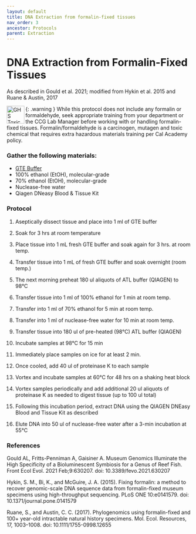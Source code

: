 ```yaml
---
layout: default
title: DNA Extraction from formalin-fixed tissues
nav_order: 3
ancestor: Protocols
parent: Extraction
---
```


# DNA Extraction from Formalin-Fixed Tissues
As described in Gould et al. 2021; modified from Hykin et al. 2015 and Ruane & Austin, 2017

{: .warning } 
<img src="https://raw.githubusercontent.com/CCG-CAS/gh-pages/refs/heads/main/assets/GHS-toxic.png" alt="GHS Toxic" width='48' align='left'> 
While this protocol does not include any formalin or formaldehyde, seek appropriate training from your department or the CCG Lab Manager before working with or handling formalin-fixed tissues. Formalin/formaldehyde is a carcinogen, mutagen and toxic chemical that requires extra hazardous materials training per Cal Academy policy.

### Gather the following materials:
- [GTE Buffer](https://www.fishersci.com/shop/products/gte-buffer-thermo-scientific/AAJ62597AE)
- 100% ethanol (EtOH), molecular-grade
- 70% ethanol (EtOH), molecular-grade
- Nuclease-free water
- Qiagen DNeasy Blood & Tissue Kit

### Protocol
1. Aseptically dissect tissue and place into 1 ml of GTE buffer 

2. Soak for 3 hrs at room temperature

3. Place tissue into 1 mL fresh GTE buffer and soak again for 3 hrs. at room temp. 

4. Transfer tissue into 1 mL of fresh GTE buffer and soak overnight (room temp.)

5. The next morning preheat 180 ul aliquots of ATL buffer (QIAGEN) to 98°C

6. Transfer tissue into 1 ml of 100% ethanol for 1 min at room temp.

7. Transfer into 1 ml of 70% ethanol for 5 min at room temp.

8. Transfer into 1 ml of nuclease-free water for 10 min at room temp.

9. Transfer tissue into 180 ul of pre-heated (98°C) ATL buffer (QIAGEN) 

10. Incubate samples at 98°C for 15 min

11. Immediately place samples on ice for at least 2 min. 

12. Once cooled, add 40 ul of proteinase K to each sample

13. Vortex and incubate samples at 60°C for 48 hrs on a shaking heat block 

14. Vortex samples periodically and add additional 20 ul aliquots of proteinase K as needed to digest tissue (up to 100 ul total) 

15. Following this incubation period, extract DNA using the QIAGEN DNEasy Blood and Tissue Kit as described 

16. Elute DNA into 50 ul of nuclease-free water after a 3-min incubation at 55°C

### References

Gould AL, Fritts-Penniman A, Gaisiner A. Museum Genomics Illuminate the High Specificity of a Bioluminescent Symbiosis for a Genus of Reef Fish. Front Ecol Evol. 2021 Feb;9:630207. doi: 10.3389/fevo.2021.630207

Hykin, S. M., Bi, K., and McGuire, J. A. (2015). Fixing formalin: a method to recover genomic-scale DNA sequence data from formalin-fixed museum specimens using high-throughput sequencing. PLoS ONE 10:e0141579. doi: 10.1371/journal.pone.0141579

Ruane, S., and Austin, C. C. (2017). Phylogenomics using formalin-fixed and 100+ year-old intractable natural history specimens. Mol. Ecol. Resources, 17, 1003–1008. doi: 10.1111/1755-0998.12655
